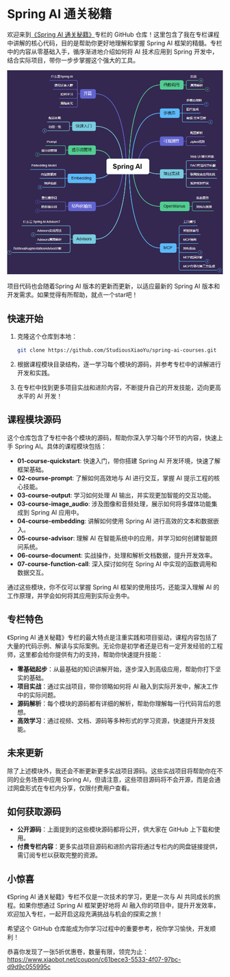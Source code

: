 
# Spring AI 通关秘籍

欢迎来到[《Spring AI 通关秘籍》](https://www.xiaobot.net/p/SpringAI?refer=c6fd3e66-9981-4d70-957d-7d758e6e23e6)专栏的 GitHub 仓库！这里包含了我在专栏课程中讲解的核心代码，目的是帮助你更好地理解和掌握 Spring AI 框架的精髓。专栏中的内容从零基础入手，循序渐进地介绍如何将 AI 技术应用到 Spring 开发中，结合实际项目，带你一步步掌握这个强大的工具。

![title.png](images/title.png)

项目代码也会随着Spring AI 版本的更新而更新，以适应最新的 Spring AI 版本和开发需求。如果觉得有所帮助，就点一个star吧！

## 快速开始

1. 克隆这个仓库到本地：
   ```bash
   git clone https://github.com/StudiousXiaoYu/spring-ai-courses.git
   ```

2. 根据课程模块目录结构，逐一学习每个模块的源码，并参考专栏中的讲解进行开发和实践。

3. 在专栏中找到更多项目实战和进阶内容，不断提升自己的开发技能，迈向更高水平的 AI 开发！

## 课程模块源码

这个仓库包含了专栏中各个模块的源码，帮助你深入学习每个环节的内容，快速上手 Spring AI。具体的课程模块包括：

- **01-course-quickstart**: 快速入门，带你搭建 Spring AI 开发环境，快速了解框架基础。
- **02-course-prompt**: 了解如何高效地与 AI 进行交互，掌握 AI 提示工程的核心技能。
- **03-course-output**: 学习如何处理 AI 输出，并实现更加智能的交互功能。
- **03-course-image_audio**: 涉及图像和音频处理，展示如何将多媒体功能集成到 Spring AI 应用中。
- **04-course-embedding**: 讲解如何使用 Spring AI 进行高效的文本和数据嵌入。
- **05-course-advisor**: 理解 AI 在智能系统中的应用，并学习如何创建智能顾问系统。
- **06-course-document**: 实战操作，处理和解析文档数据，提升开发效率。
- **07-course-function-call**: 深入探讨如何在 Spring AI 中实现的函数调用和数据交互。

通过这些模块，你不仅可以掌握 Spring AI 框架的使用技巧，还能深入理解 AI 的工作原理，并学会如何将其应用到实际业务中。

## 专栏特色

《Spring AI 通关秘籍》专栏的最大特点是注重实践和项目驱动，课程内容包括了大量的代码示例、解读与实际案例。无论你是初学者还是已有一定开发经验的工程师，这里都会给你提供有力的支持，帮助你快速提升技能：

- **零基础起步**：从最基础的知识讲解开始，逐步深入到高级应用，帮助你打下坚实的基础。
- **项目实战**：通过实战项目，带你领略如何将 AI 融入到实际开发中，解决工作中的实际问题。
- **源码解析**：每个模块的源码都有详细的解析，帮助你理解每一行代码背后的思想。
- **高效学习**：通过视频、文档、源码等多种形式的学习资源，快速提升开发技能。

## 未来更新

除了上述模块外，我还会不断更新更多实战项目源码。这些实战项目将帮助你在不同的业务场景中应用 Spring AI，但请注意，这些项目源码将不会开源，而是会通过网盘形式在专栏内分享，仅限付费用户查看。

## 如何获取源码

- **公开源码**：上面提到的这些模块源码都将公开，供大家在 GitHub 上下载和使用。
- **付费专栏内容**：更多实战项目源码和进阶内容将通过专栏内的网盘链接提供，需订阅专栏以获取完整的资源。

## 小惊喜

《Spring AI 通关秘籍》专栏不仅是一次技术的学习，更是一次与 AI 共同成长的旅程。如果你想通过 Spring AI 框架更好地将 AI 融入你的项目中，提升开发效率，欢迎加入专栏，一起开启这段充满挑战与机会的探索之旅！

希望这个 GitHub 仓库能成为你学习过程中的重要参考，祝你学习愉快，开发顺利！

恭喜你发现了一张5折优惠卷，数量有限，领完为止：https://www.xiaobot.net/coupon/c61bece3-5533-4f07-97bc-d9d9c055995c